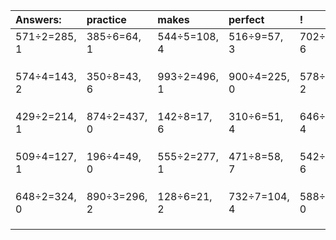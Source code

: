 | Answers: | practice | makes | perfect | ! |
| :--- | :--- | :--- | :--- | :--- |
| 571÷2=285, 1 | 385÷6=64, 1 | 544÷5=108, 4 | 516÷9=57, 3 | 702÷8=87, 6 | 
|   |   |   |   |   | 
|   |   |   |   |   | 
|   |   |   |   |   | 
| 574÷4=143, 2 | 350÷8=43, 6 | 993÷2=496, 1 | 900÷4=225, 0 | 578÷8=72, 2 | 
|   |   |   |   |   | 
|   |   |   |   |   | 
|   |   |   |   |   | 
| 429÷2=214, 1 | 874÷2=437, 0 | 142÷8=17, 6 | 310÷6=51, 4 | 646÷6=107, 4 | 
|   |   |   |   |   | 
|   |   |   |   |   | 
|   |   |   |   |   | 
| 509÷4=127, 1 | 196÷4=49, 0 | 555÷2=277, 1 | 471÷8=58, 7 | 542÷8=67, 6 | 
|   |   |   |   |   | 
|   |   |   |   |   | 
|   |   |   |   |   | 
| 648÷2=324, 0 | 890÷3=296, 2 | 128÷6=21, 2 | 732÷7=104, 4 | 588÷7=84, 0 | 
|   |   |   |   |   | 
|   |   |   |   |   | 
|   |   |   |   |   | 
